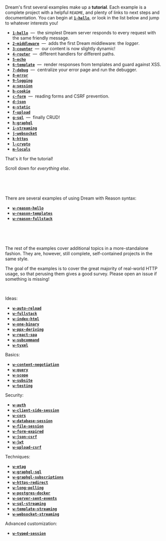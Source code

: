 Dream's first several examples make up a **tutorial**. Each example is a
complete project with a helpful `README`, and plenty of links to next steps and
documentation. You can begin at [**`1-hello`**](1-hello), or look in the list
below and jump to whatever interests you!

- [**`1-hello`**](1-hello#readme) &nbsp;&mdash;&nbsp; the simplest Dream server
  responds to every request with the same friendly message.
- [**`2-middleware`**](2-middleware) &nbsp;&mdash;&nbsp; adds the first Dream
  middleware: the *logger*.
- [**`3-counter`**](3-counter) &nbsp;&mdash;&nbsp; our content is now slightly
  dynamic!
- [**`4-router`**](4-router) &nbsp;&mdash;&nbsp; different handlers for
  different paths.
- [**`5-echo`**](5-echo)
- [**`6-template`**](6-template) &nbsp;&mdash;&nbsp; render responses from
  templates and guard against XSS.
- [**`7-debug`**](7-debug) &nbsp;&mdash;&nbsp; centralize your error page and
  run the debugger.
- [**`8-error`**](8-error)
- [**`9-logging`**](9-logging)
- [**`a-session`**](a-session)
- [**`b-cookie`**](b-cookie)
- [**`c-form`**](c-form) &nbsp;&mdash;&nbsp; reading forms and CSRF prevention.
- [**`d-json`**](d-json)
- [**`e-static`**](e-static)
- [**`f-upload`**](f-upload)
- [**`g-sql`**](g-sql) &nbsp;&mdash;&nbsp; finally CRUD!
- [**`h-graphql`**](h-graphql)
- [**`i-streaming`**](i-streaming)
- [**`j-websocket`**](j-websocket)
- [**`k-https`**](k-https)
- [**`l-crypto`**](l-crypto)
- [**`m-locals`**](m-locals)

That's it for the tutorial!

Scroll down for *everything else*.

<br>
<br>
<br>

There are several examples of using Dream with Reason syntax:

- [**`w-reason-hello`**]()
- [**`w-reason-templates`**]()
- [**`w-reason-fullstack`**]()

<br>
<br>
<br>

The rest of the examples cover additional topics in a more-standalone fashion.
They are, however, still complete, self-contained projects in the same style.

The goal of the examples is to cover the great majority of real-world HTTP
usage, so that perusing them gives a good survey. Please open an issue if
something is missing!

<br>

Ideas:

- [**`w-auto-reload`**]()
- [**`w-fullstack`**]()
- [**`w-index-html`**]()
- [**`w-one-binary`**]()
- [**`w-ppx-deriving`**]()
- [**`w-react-spa`**]()
- [**`w-subcommand`**]()
- [**`w-tyxml`**]()

Basics:

- [**`w-content-negotiation`**]()
- [**`w-query`**]()
- [**`w-scope`**]()
- [**`w-subsite`**]()
- [**`w-testing`**]()

Security:

- [**`w-auth`**]()
- [**`w-client-side-session`**]()
- [**`w-cors`**]()
- [**`w-database-session`**]()
- [**`w-file-session`**]()
- [**`w-form-expired`**]()
- [**`w-json-csrf`**]()
- [**`w-jwt`**]()
- [**`w-upload-csrf`**]()

Techniques:

- [**`w-etag`**]()
- [**`w-graphql-sql`**]()
- [**`w-graphql-subscriptions`**]()
- [**`w-https-redirect`**]()
- [**`w-long-polling`**]()
- [**`w-postgres-docker`**]()
- [**`w-server-sent-events`**]()
- [**`w-sql-streaming`**]()
- [**`w-template-streaming`**]()
- [**`w-websocket-streaming`**]()

Advanced customization:

- [**`w-typed-session`**]()


<!-- TODO Note that each example is fully self-contained... But also show an
     example that uses crunch to be truly 1-file even with static content. -->
<!-- TODO Show self-contained example with ppx_blob. -->
<!-- TODO HTTP2 example is unnecessary - HTTP2 is transparent. -->
<!-- TODO Insert sessions example before cookies example. It should be 7,
     actually, before form, because form is based on CSRF which is based on
     sessions. For now, it is in h-login. -->
<!-- TODO Also need an example that demonstrates typed sessions and how trivial
     they are. -->
<!-- TODO Need an upload example. Make a hex-dumping server or something. -->
<!-- TODO Get rid of the Makefiles. -->
